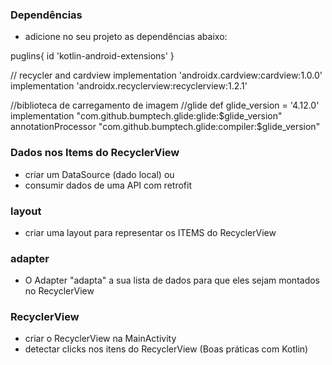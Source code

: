 ### Dependências
- adicione no seu projeto as dependências abaixo:

puglins{
    id 'kotlin-android-extensions'
}

// recycler and cardview
    implementation 'androidx.cardview:cardview:1.0.0'
    implementation 'androidx.recyclerview:recyclerview:1.2.1'

//biblioteca de carregamento de imagem
//glide
    def glide_version = '4.12.0'
    implementation "com.github.bumptech.glide:glide:$glide_version"
    annotationProcessor "com.github.bumptech.glide:compiler:$glide_version"

### Dados nos Items do RecyclerView
- criar um DataSource (dado local)
    ou
- consumir dados de uma API com retrofit  

### layout
- criar uma layout para representar os ITEMS do RecyclerView

### adapter
- O Adapter "adapta" a sua lista de dados para que eles sejam montados no RecyclerView

### RecyclerView
- criar o RecyclerView na MainActivity
- detectar clicks nos itens do RecyclerView (Boas práticas com Kotlin)